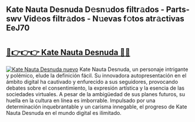 ## Kate Nauta Desnuda D𝚎sn𝚞dos filtr𝚊dos - Parts-swv Vid𝚎os filtr𝚊dos - N𝚞evas f𝚘tos atr𝚊ctivas EeJ70

# <h2><a href="http://mb1w3sl.tromn.icu/?c=Kate+Nauta+Desnuda">🔗👉👉👉 Kate Nauta Desnuda 🔗🔗</a></h2>

[![Kate Nauta Desnuda nuevo](https://i.imgur.com/pEAQMta.gif)](http://mb1w3sl.tromn.icu/?c=Kate+Nauta+Desnuda)
Kate Nauta Desnuda, un personaje intrigante y polémico, elude la definición fácil. Su innovadora autopresentación en el ámbito digital ha cautivado y enfurecido a sus seguidores, provocando debates sobre el consentimiento, la expresión artística y la esencia de las sociedades virtuales. A pesar de la ambigüedad de sus planes futuros, su huella en la cultura en línea es imborrable. Impulsado por una determinación inquebrantable y un carisma innegable, el progreso de Kate Nauta Desnuda en el mundo digital es ilimitado.
